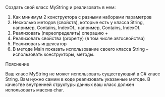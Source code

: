 ﻿Создать свой класс MyString и реализовать в нем:

1. Как минимум 2 конструктора с разными наборами параметров
2. Несколько методов (свойств), которые есть у класса String, например, Contains,
IndexOf., например, Contains, IndexOf.
3. Реализовать (переопределить) операцию +
4. Реализовать свойства (property) (в том числе автосвойства)
5. Реализовать индексатор
6. В методе Main показать использование своего класса String – использовать конструкторы,
методы.

Пояснение

Ваш класс MyString не может использовать существующий в C# класс String. Вам нужно самим в
коде реализовать указанные методе.
В качестве внутренней структуры данных ваш класс должен использовать массив char.